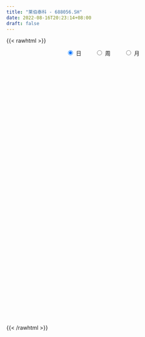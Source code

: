 ```yaml
---
title: "莱伯泰科 - 688056.SH"
date: 2022-08-16T20:23:14+08:00
draft: false
---
```

{{< rawhtml >}}
    <div style="text-align: center">
        <label style="padding: 1rem;"><input style="margin-right: .5rem" type="radio" name="period" value="D" checked onclick="period_change(this)">日</label>
        <label style="padding: 1rem;"><input style="margin-right: .5rem" type="radio" name="period" value="W" onclick="period_change(this)">周</label>
        <label style="padding: 1rem;"><input style="margin-right: .5rem" type="radio" name="period" value="M" onclick="period_change(this)">月</label>
    </div>
    <div id="chart" style="height: 700px;"></div> 
    <script type="text/javascript">
        const D_v = [114097.33,64585.1,42118.64,33064.38,22005.59,22915.47,16551.6,13913.84,15064.29,14596.24,14132.26,36748.71,18675.23,12845.5,12862.21,7875.08,9273.26,7428.0,6953.56,4811.94,3497.78,3782.64,5938.05,6099.78,5704.07,7238.41,3902.21,3700.01,4642.53,5968.87,5935.11,6212.69,7132.49,10544.25,8985.71,6727.83,8013.08,8749.03,6275.74,4914.59,5109.18,5978.02,13827.36,11046.6,8345.67,6781.61,7032.31,6757.14,10303.83,40671.45,43099.21,29578.69,22990.73,19502.72,12673.99,12770.53,7301.18,9219.55,6406.72,9526.54,8272.67,3472.58,5028.84,4472.18,6641.68,4308.4,6682.81,3277.83,2385.93,3301.5,3860.15,3654.0,2999.17,5403.26,10333.89,8285.3,5947.74,8492.15,3327.93,4113.87,3769.04,3871.33,3425.73,3680.06,7405.14,3043.16,3505.45,2667.88,2777.45,4719.6,4229.58,4392.3,2608.57,1662.85,2845.43,2407.54,4200.4,3976.42,1707.81,2008.76,3189.95,3545.74,3737.7,1938.76,4582.9,7525.4,3883.14,2446.02,3208.11,3833.39,5222.1,6982.7,4204.75,3182.6,4020.59,2926.32,4797.79,18858.73,9449.64,17664.52,20690.07,27368.62,19069.55,11269.43,11602.03,6004.7,7008.9,5650.49,5103.0,4405.59,6218.74,9103.09,4882.5,6164.56,5139.16,1889.04,4662.73,5567.49,2602.85,6482.3,7099.16,2046.53,2377.17,1642.06,1213.99,3076.02,3307.16,2126.47,2872.83,2637.03,2717.43,3727.03,1669.94,803.43,1617.81,2139.2,4401.01,8001.33,9109.92,8296.12,12221.48,10117.85,4194.72,9236.07,13307.68,6941.36,13062.15,12849.31,12773.83,9238.21,11196.81,8562.11,16357.48,10496.32,6613.02,20658.81,8952.81,11235.03,15177.99,19223.56,17588.35,11454.34,9453.64,15262.96,10950.88,9184.22,8197.35,6771.41,8107.8,6630.02,15497.1,13668.53,9953.69,11294.29,16922.43,9753.56,8725.9,8181.57,13530.35,8097.69,11785.82,8870.97,9446.58,12159.3,9299.34,8383.95,6528.63,9859.3,6521.4,9886.6,7629.69,5632.82,5810.5,5404.89,9186.23,7733.37,5670.5,8008.43,11146.18,5901.87,5027.68,7377.88,5908.65,4864.78,5648.32,10425.06,7222.44,8497.51,4704.67,7740.86,12034.14,11219.96,9031.93,5818.69,7582.9,8818.9,9492.56,12542.01,10331.66,17716.79,9267.29,9238.13,8743.36,5915.05,4095.36,3701.37,8038.83,9309.2,4571.97,4058.12,3316.21,4350.07,5812.06,4949.23,2827.19,3403.34,6945.45,6147.2,2607.61,2681.84,2999.66,2277.56,1673.35,967.41,1692.56,5167.61,4763.24,2044.66,1556.7,2172.48,1933.5,4714.37,3907.01,2819.05,4161.43,2671.3,4852.16,1886.75,2084.16,3006.62,7297.47,5479.83,2793.92,4014.45,3097.48,4742.2,6867.6,13485.18,8747.42,13604.15,10177.25,10483.21,11416.26,11761.27,5616.41,6613.82,10646.67,6505.2,9720.87,5963.12,5592.9,4895.68,11268.29,8411.47,12772.95,7284.69,8548.13,9044.08,7616.45,5721.01,10616.28,8504.47,5066.62,7576.8,6368.24,8528.46,3863.32,4247.25,4070.36,6295.56,10284.12,6255.02,5951.07,9342.49,5727.93,2744.17,2465.98,3195.18,3465.22,4434.76,8668.62,6473.37,3358.56,2982.95,3311.4,4302.42,6045.73,3254.0,2873.75,2728.24,3152.52,2191.64,3893.51,4941.42,4740.79,2788.63,2036.63,2919.86,4538.72,3362.42,1548.11,3462.31,5650.92,2417.07,2055.14,2680.54,3549.81,1407.87,3529.89,2650.44,1800.94,2657.67,2282.01,3182.88,3211.98,3068.04,4203.61,5370.62,4437.15,2755.9,6429.17,9563.97,7379.0,8073.47,4226.08,3024.21,3664.32,3111.9,2458.01,3578.68,3569.06,2732.73,2063.07,6516.44,3783.11,2437.41,2623.83,2363.36,1739.13,1978.18,4144.39,2275.83,1649.69,1756.6,2366.82,3452.32,3850.39,3868.44,3653.24,2992.44,5313.19,3595.49,2272.11,1273.65,3461.53,2600.33,2568.39,2209.49,3362.52,4006.87,2174.14,2124.99,5065.05,3132.49,3966.55,2229.69,2388.85,1603.29,3374.27,5469.15,19708.87,23062.63,16882.38,8953.91,8584.18,5220.96,5220.16,5139.73,6835.96,5645.44,4711.58,3287.31,6577.43,4372.26,3980.88,6126.4,9213.46,6568.15,4607.59,8989.5,5305.6,3581.39,2834.66,4417.72,2233.29,2493.0,2315.12,3525.17,2820.61,2578.68,5439.59,3215.24,2223.89,4485.23,2494.98,4967.54,2925.6,2577.5,2989.94,10060.34,8644.13,4826.08,5397.28,6278.53,5807.61,4880.12,9644.08,8896.3,8023.51,12054.12,31945.8,15624.29,13605.4,4863.83]
const D_histogram = [0.0,-0.1850712251,-0.4358128262,-0.7046432792,-0.9129533688,-1.1469108992,-1.329734782,-1.2681451328,-1.1251758722,-0.9003917374,-0.6563951878,-0.3076285217,-0.1118013946,-0.0020610954,0.001386683,0.0592820312,0.0473020668,0.0309745837,-0.0274976517,-0.041610794,-0.0424020816,0.0450667144,0.1787000096,0.2853543223,0.3746009457,0.3886922692,0.3757511136,0.3386685648,0.35080618,0.3419422538,0.3368310437,0.2927288905,0.3100720052,0.3796281911,0.4186867683,0.4126538891,0.2915804443,0.1985342434,0.2155484879,0.2248584507,0.2474842765,0.2543698952,0.3378793403,0.3978969466,0.3466016012,0.274661537,0.2599355178,0.2442354253,0.2537182308,0.5121206357,0.7790871748,0.8595142707,0.7032514878,0.4856350316,0.305596429,0.1284961768,0.0439152544,-0.0102513964,-0.0514265736,-0.1281319824,-0.2278994021,-0.2789363442,-0.3305803123,-0.3383007262,-0.4385684957,-0.4642283921,-0.5689958186,-0.5927511065,-0.5765349736,-0.5801121066,-0.5428932553,-0.4680544489,-0.3878088058,-0.3815254668,-0.3317153471,-0.3764557749,-0.4025886013,-0.5181556524,-0.5472456982,-0.5040451611,-0.3828267482,-0.2507371805,-0.1686026106,-0.1599908144,-0.2428590028,-0.2722301391,-0.3163261631,-0.279188704,-0.2792381739,-0.1456033805,0.0236671407,0.1240212767,0.21520351,0.2723921977,0.3340117525,0.3318756992,0.2699891303,0.288152727,0.2783000961,0.2552368619,0.2602586456,0.3260613301,0.3689699399,0.3587007979,0.3633230697,0.3679123009,0.3229002767,0.2943715143,0.3216710982,0.3320207875,0.3891595716,0.4947169299,0.4752659048,0.4003728335,0.3205466683,0.2532079205,0.2438740114,0.3627273083,0.3991535475,0.4729942645,0.6527669487,0.9690724017,0.9073548657,0.791109299,0.6283847129,0.4780875923,0.3704487034,0.2273369016,0.1781035807,0.1184106474,0.0148160238,0.0333294241,0.0730862865,0.0281809447,-0.0643083612,-0.1305732288,-0.1657808071,-0.2616235769,-0.3081641711,-0.4961595889,-0.5901607554,-0.6011064082,-0.5784722941,-0.57167334,-0.5266279394,-0.5015293046,-0.5025072508,-0.4701314869,-0.4666155313,-0.3596937607,-0.2099751989,-0.1027054898,-0.0829524356,-0.0601872968,-0.0002143806,0.0780217291,0.1410895787,0.2975980629,0.4725199517,0.5753460294,0.8343277906,0.8770403886,0.8858989696,0.9004111094,1.0828561002,1.064964779,1.1472080443,1.1416979379,1.3149977625,1.4676749942,1.4773768085,1.3821013958,1.5043085943,1.5219748103,1.4461092475,2.0742837064,2.2247572188,2.7801688319,2.6853772353,2.1014892213,1.3938551566,0.820629216,0.3279179228,-0.1524264877,-0.5337595233,-0.9256394594,-1.345511463,-1.8114581128,-2.111164983,-2.2861530784,-2.1496915047,-1.8362276875,-1.6984854046,-1.4330006921,-1.7069210612,-1.8182187703,-1.6797630945,-1.6275126304,-1.0858734056,-0.6999263052,-0.705893031,-0.7194567355,-0.6792717159,-0.4189706496,-0.382478224,-0.5658016929,-0.5613807277,-0.7911491233,-0.8730571247,-1.0972362382,-1.3720847533,-1.5392648578,-1.4990530075,-1.4022098911,-1.196447307,-1.0491764348,-0.9049671565,-0.7260542533,-0.7405212834,-0.6663415183,-0.5970436323,-0.2790832379,-0.1269845326,0.0896081895,0.2623139914,0.0628181969,-0.0475832478,-0.0528501905,-0.1060579243,-0.0803457305,0.0045161963,0.2623919945,0.2552997683,0.335914926,0.5316057921,0.6494694766,0.9470190662,1.3975098849,1.8825990837,1.4853518811,1.1434638201,0.7131056179,0.5290285421,0.2499362046,0.0740461249,-0.1295771819,0.1307226469,0.0966891279,0.1005460045,0.0071051141,0.0183825128,-0.0750927565,-0.1710796152,-0.4291449004,-0.6319780965,-0.8079031076,-1.1148049182,-1.2720202862,-1.2566276873,-1.2745802991,-1.0817578513,-1.0152716246,-0.7840819732,-0.6182594745,-0.5351529301,-0.5312787162,-0.4822460274,-0.3725567579,-0.2852714467,-0.2376519572,-0.1785582735,-0.0154080496,0.1367985878,0.2961914644,0.3604367357,0.3742576892,0.3172437093,0.2334137093,0.2125814773,0.3186345925,0.5323928114,0.7399745555,0.8577263616,0.946146542,0.9666328014,1.1333534882,1.3778554587,1.6704678617,1.9306923804,1.9802672707,1.9545164914,2.0507558939,1.9756973769,2.0198952033,1.9257888685,1.794679713,1.7548413387,1.4588682773,1.4306364655,1.263390497,1.0187299958,0.7571110102,0.3290112097,0.0537434551,-0.5568719291,-0.8912926066,-1.0847297795,-1.1918666711,-0.9500381095,-0.6206118709,-0.0976969267,0.1287394927,0.4328776296,0.3877962053,0.0774468545,-0.245228631,-0.4522184692,-0.7133016687,-1.062538621,-1.3186639916,-1.3991649007,-1.4917286867,-1.3283302971,-1.2512686239,-1.3992639236,-1.4948546918,-1.5089760842,-1.5827263168,-1.4936479439,-1.4263069799,-1.0882431045,-0.9505631046,-0.7259124898,-0.5213282738,-0.3867209659,-0.3595846479,-0.5018821142,-0.5273466846,-0.5204418458,-0.5964470515,-0.6016504233,-0.643795488,-0.5369396034,-0.5720905217,-0.5801447086,-0.4367299676,-0.3886949506,-0.3912252544,-0.4346354238,-0.3076727013,-0.1545445649,0.0494282124,0.016640817,-0.0071473265,-0.0202025495,0.1177895799,0.1444800872,0.2573100639,0.3601934982,0.3683035727,0.3833936831,0.2984474258,0.2528523146,0.1309891702,-0.0249294636,-0.1014274742,-0.2081441671,-0.0935218505,-0.0769840098,-0.1972817638,-0.237045406,-0.2409378461,-0.2822204981,-0.0358919518,0.053680845,0.1595233026,0.1873264598,0.1847533054,0.1564728999,0.066618665,0.1635387336,0.2431601882,0.3059347541,0.2980024386,0.2742069857,0.1434502237,0.0025956732,0.0095705635,-0.0526440546,-0.0718809737,-0.0827915171,-0.0398593542,0.0238116435,0.0773058549,0.1061247639,0.0092350282,-0.2679638776,-0.5358214343,-0.5662193529,-0.4908468509,-0.3609463833,-0.1403144601,0.0168118918,0.1182009215,0.3092585272,0.4768751643,0.5567463331,0.5544664205,0.5391185287,0.4385744859,0.4280247381,0.4179377837,0.401335343,0.4291061491,0.3201585693,0.2211211425,0.1342592866,0.0790597565,0.0393990732,0.1097463203,0.5558985768,0.9161909521,1.2387069561,1.2925390235,1.2066588194,0.9953944813,0.8164561795,0.6544495809,0.4411333995,0.3264497048,0.2948092216,0.2102680093,0.2356446987,0.1589316203,0.0174226059,0.0047760468,0.1201369409,0.1262525064,0.1290190671,-0.0507183637,-0.1374732724,-0.2434121588,-0.3067654893,-0.3681247002,-0.3750388525,-0.4397844454,-0.4310820908,-0.4760113865,-0.5932354254,-0.602770954,-0.4593345659,-0.3605076941,-0.2754930782,-0.1614829376,-0.0591582237,0.0261458576,0.0222218735,0.0084752382,0.0141621489,0.1433801457,0.2714486374,0.2989287806,0.3212288261,0.1692641269,0.1051925767,0.1395348592,0.3189583876,0.435593638,0.4993856273,0.5970499854,0.9672877251,0.9047389674,0.8567716242,0.7712803295]
const D_fast = [0.0,-0.2313390313,-0.591033839,-1.0360251118,-1.4725735436,-1.9932587989,-2.5085163772,-2.7639630112,-2.9022877186,-2.9026015182,-2.8227037655,-2.5508442298,-2.3829674513,-2.273742426,-2.2699479768,-2.1972321209,-2.1973865685,-2.2059704057,-2.2713170541,-2.2958328948,-2.3072247029,-2.2084892282,-2.0301809307,-1.8521880374,-1.6692911775,-1.5580267867,-1.4770301639,-1.4294455715,-1.3296064114,-1.2529847741,-1.1738882233,-1.1448081538,-1.0499470379,-0.8854838041,-0.7417535349,-0.6446229418,-0.6928012755,-0.7362139156,-0.6653125491,-0.5997879736,-0.5152910786,-0.4448129862,-0.276833706,-0.117341863,-0.0819868081,-0.0852614881,-0.0350036278,0.010355136,0.0832674992,0.469700063,0.9314383958,1.2267440594,1.2462941484,1.1500864501,1.0464469548,0.9014707468,0.827868638,0.7711391381,0.7171073175,0.6083689131,0.4516266428,0.3308556147,0.1965665685,0.1042709731,-0.1056389204,-0.2473559148,-0.4943722959,-0.6663153605,-0.794232971,-0.9428381306,-1.0413425931,-1.0835173989,-1.1002239573,-1.1893219851,-1.2224407021,-1.3612950736,-1.4880750504,-1.7331810145,-1.8990824848,-1.9818932381,-1.9563815122,-1.8869762396,-1.8469923224,-1.8783782298,-2.0219611689,-2.11938984,-2.2425674047,-2.2752271217,-2.3450861351,-2.2478521867,-2.0726648803,-1.9413054251,-1.7963223144,-1.6710355773,-1.5259130844,-1.4450802129,-1.4394694992,-1.3492677207,-1.2895453276,-1.2487993463,-1.1787129013,-1.0313948842,-0.8962437895,-0.8168377319,-0.7213846927,-0.6248173863,-0.5891043413,-0.5440402252,-0.4363228667,-0.3429679805,-0.1885393036,0.0406972873,0.1400627384,0.1652628754,0.1655733773,0.1615366096,0.2131712034,0.4227063273,0.5589209534,0.7510102365,1.0939746579,1.6525482113,1.8176693918,1.8992011498,1.893572742,1.8627975194,1.8477708063,1.7614932299,1.7567858042,1.7266955327,1.6268049151,1.6536506715,1.7116791054,1.6738189998,1.5652526036,1.4663444288,1.3896916488,1.2284429847,1.1048613477,0.7928260328,0.5512846774,0.3900624225,0.2680784631,0.1319590822,0.0453474979,-0.0549361935,-0.1815409523,-0.2666980602,-0.3798359873,-0.3628376569,-0.2656128948,-0.1840195582,-0.1850046128,-0.1772862983,-0.1173669772,-0.0196254353,0.078714809,0.3096228089,0.6026746856,0.8493372707,1.3169009796,1.5788736748,1.8092069981,2.0488219152,2.5019809311,2.7503308046,3.119376081,3.3992904591,3.9013397244,4.4209357046,4.799981721,5.0502316572,5.5485160043,5.9466759229,6.232337672,7.3790830575,8.0857458746,9.3361996956,9.9127524079,9.8542366992,9.4950664237,9.1269977871,8.7162659745,8.1978149421,7.6830420257,7.0597522248,6.3035023554,5.3846911774,4.5571930615,3.8106666965,3.409705394,3.2641122893,2.9772332211,2.8844677605,2.1838171261,1.6179647244,1.3364796266,0.9818519331,1.2520228065,1.4629883305,1.2805483471,1.0871204586,0.9574875493,1.1130459532,1.0539188228,0.7291449307,0.593220714,0.1656650375,-0.134507245,-0.6329954181,-1.2508651215,-1.8028614405,-2.1374128421,-2.3911221984,-2.4844714411,-2.5994946775,-2.6815271883,-2.6841278485,-2.8837251994,-2.9761308139,-3.056093836,-2.8079042511,-2.6875516789,-2.4485569095,-2.2102726097,-2.394063855,-2.5163611116,-2.5348406019,-2.6145628168,-2.6089370557,-2.5229460798,-2.1994722829,-2.1427395671,-1.9781456778,-1.6495533637,-1.36932231,-0.8350179539,-0.035149664,0.9205893057,0.8946800734,0.8386579674,0.5865761697,0.5347562294,0.318147943,0.1607693946,-0.0752482078,0.2177322828,0.2078710457,0.2368644236,0.1451998116,0.1610728386,0.0488243801,-0.0899323823,-0.4552838927,-0.8161116129,-1.1940124009,-1.7796154411,-2.2548358806,-2.5536002036,-2.8901978902,-2.9678149051,-3.1551465846,-3.1199774265,-3.1087197964,-3.1594014845,-3.2883469497,-3.3598757678,-3.3433256877,-3.3273582382,-3.3391517381,-3.3246976227,-3.1653994112,-2.9789931269,-2.7455523842,-2.5911979289,-2.4838125531,-2.4615156057,-2.4869921784,-2.4546790411,-2.2689672777,-1.922110856,-1.529535473,-1.1973520765,-0.8723952606,-0.6102508008,-0.1601917419,0.4287740932,1.1390034616,1.8819010755,2.4265427835,2.889421127,3.4983495029,3.9172153302,4.4663869574,4.8537278397,5.1712886125,5.5701605729,5.6389045808,5.9683318853,6.1169335411,6.1269555388,6.0546143058,5.7087673077,5.4469354169,4.6971020504,4.1398582213,3.6752386034,3.2701350441,3.2744540783,3.4487273492,3.9472180618,4.2058393544,4.6181968987,4.6700645257,4.3790768885,3.9950942452,3.6750497897,3.2356411731,2.6207695655,2.034978197,1.6046860628,1.139190105,0.9705059204,0.7347504376,0.2369391569,-0.2323652841,-0.6237306977,-1.0931625094,-1.3774961225,-1.6667319035,-1.6007288042,-1.7006895805,-1.6575170881,-1.5832649406,-1.5453378741,-1.6080977181,-1.875865713,-2.0331669545,-2.1563725772,-2.3814895457,-2.5371055234,-2.74019946,-2.7675784763,-2.945752025,-3.0988423891,-3.06461014,-3.1137488606,-3.2140854781,-3.3661545034,-3.3161099562,-3.2016179611,-2.9852881306,-3.0139153217,-3.0394902969,-3.0575961572,-2.8901566329,-2.8273461038,-2.6501886111,-2.4572568022,-2.3570708345,-2.2461323033,-2.2564667042,-2.2388487368,-2.3279645886,-2.4901155883,-2.5919704675,-2.7507232022,-2.6594813482,-2.6621895099,-2.8318077048,-2.9308326985,-2.9949596002,-3.1067973767,-2.8694418184,-2.7664488103,-2.620725527,-2.5460907549,-2.5024755829,-2.4916377635,-2.5648373322,-2.4270325802,-2.2866210784,-2.147362824,-2.0807945298,-2.0360382363,-2.1309324425,-2.2711380747,-2.2617705435,-2.3371461753,-2.3743533378,-2.4059617604,-2.3729944361,-2.3033705275,-2.2305498524,-2.1751997524,-2.2697807311,-2.6139706063,-3.0157835216,-3.1877362783,-3.2350754891,-3.1954116174,-3.0098583091,-2.8485289843,-2.7175897243,-2.4492174867,-2.1623820585,-1.9433243064,-1.806987614,-1.6875558736,-1.678456295,-1.5819998582,-1.4876023666,-1.4038709716,-1.2688236282,-1.2977315658,-1.3414887069,-1.3947857411,-1.4302203321,-1.4600312472,-1.36224742,-0.7771205192,-0.1877804059,0.4444123371,0.8213791604,1.0371636611,1.0747479433,1.0999236865,1.1015294831,0.9984966516,0.965425383,1.0074872052,0.9755129953,1.0598008593,1.022820686,0.885667323,0.8742147757,1.019609905,1.0572885971,1.0923099246,0.8998929029,0.7787696761,0.61197775,0.4719330472,0.3185426612,0.2178687958,0.0431770916,-0.0558910766,-0.2198232189,-0.4853561142,-0.6455843813,-0.6169816346,-0.6082816863,-0.59214034,-0.5185009338,-0.4309657759,-0.3391252301,-0.3374937458,-0.3491215716,-0.3398941237,-0.1748310905,0.0210995605,0.1233118989,0.225919151,0.1162704835,0.0784970775,0.1477230748,0.4068862,0.63241986,0.8210582561,1.0679851106,1.6800447816,1.8436807656,2.0099063285,2.1172351161]
const D_slow = [0.0,-0.0462678063,-0.1552210128,-0.3313818326,-0.5596201748,-0.8463478996,-1.1787815951,-1.4958178783,-1.7771118464,-2.0022097807,-2.1663085777,-2.2432157081,-2.2711660568,-2.2716813306,-2.2713346598,-2.2565141521,-2.2446886354,-2.2369449894,-2.2438194024,-2.2542221008,-2.2648226212,-2.2535559426,-2.2088809402,-2.1375423597,-2.0438921232,-1.9467190559,-1.8527812775,-1.7681141363,-1.6804125913,-1.5949270279,-1.510719267,-1.4375370443,-1.360019043,-1.2651119952,-1.1604403032,-1.0572768309,-0.9843817198,-0.934748159,-0.880861037,-0.8246464243,-0.7627753552,-0.6991828814,-0.6147130463,-0.5152388097,-0.4285884093,-0.3599230251,-0.2949391456,-0.2338802893,-0.1704507316,-0.0424205727,0.152351221,0.3672297887,0.5430426606,0.6644514185,0.7408505258,0.77297457,0.7839533836,0.7813905345,0.7685338911,0.7365008955,0.679526045,0.6097919589,0.5271468808,0.4425716993,0.3329295753,0.2168724773,0.0746235227,-0.073564254,-0.2176979974,-0.362726024,-0.4984493378,-0.6154629501,-0.7124151515,-0.8077965182,-0.890725355,-0.9848392987,-1.085486449,-1.2150253621,-1.3518367867,-1.477848077,-1.573554764,-1.6362390591,-1.6783897118,-1.7183874154,-1.7791021661,-1.8471597009,-1.9262412416,-1.9960384177,-2.0658479611,-2.1022488062,-2.0963320211,-2.0653267019,-2.0115258244,-1.943427775,-1.8599248368,-1.776955912,-1.7094586295,-1.6374204477,-1.5678454237,-1.5040362082,-1.4389715468,-1.3574562143,-1.2652137293,-1.1755385298,-1.0847077624,-0.9927296872,-0.912004618,-0.8384117395,-0.7579939649,-0.674988768,-0.5776988751,-0.4540196427,-0.3352031664,-0.2351099581,-0.154973291,-0.0916713109,-0.030702808,0.0599790191,0.1597674059,0.278015972,0.4412077092,0.6834758096,0.9103145261,1.1080918508,1.265188029,1.3847099271,1.477322103,1.5341563284,1.5786822235,1.6082848854,1.6119888913,1.6203212473,1.638592819,1.6456380551,1.6295609648,1.5969176576,1.5554724559,1.4900665616,1.4130255188,1.2889856216,1.1414454328,0.9911688307,0.8465507572,0.7036324222,0.5719754373,0.4465931112,0.3209662985,0.2034334268,0.0867795439,-0.0031438962,-0.0556376959,-0.0813140684,-0.1020521773,-0.1170990015,-0.1171525966,-0.0976471644,-0.0623747697,0.012024746,0.130154734,0.2739912413,0.482573189,0.7018332861,0.9233080285,1.1484108059,1.4191248309,1.6853660256,1.9721680367,2.2575925212,2.5863419618,2.9532607104,3.3226049125,3.6681302614,4.04420741,4.4247011126,4.7862284245,5.3047993511,5.8609886558,6.5560308637,7.2273751726,7.7527474779,8.101211267,8.3063685711,8.3883480517,8.3502414298,8.216801549,7.9853916842,7.6490138184,7.1961492902,6.6683580445,6.0968197749,5.5593968987,5.1003399768,4.6757186257,4.3174684526,3.8907381873,3.4361834948,3.0162427211,2.6093645635,2.3378962121,2.1629146358,1.986441378,1.8065771942,1.6367592652,1.5320166028,1.4363970468,1.2949466236,1.1546014417,0.9568141608,0.7385498797,0.4642408201,0.1212196318,-0.2635965827,-0.6383598345,-0.9889123073,-1.2880241341,-1.5503182427,-1.7765600319,-1.9580735952,-2.143203916,-2.3097892956,-2.4590502037,-2.5288210132,-2.5605671463,-2.538165099,-2.4725866011,-2.4568820519,-2.4687778638,-2.4819904115,-2.5085048925,-2.5285913252,-2.5274622761,-2.4618642775,-2.3980393354,-2.3140606039,-2.1811591558,-2.0187917867,-1.7820370201,-1.4326595489,-0.962009778,-0.5906718077,-0.3048058527,-0.1265294482,0.0057276873,0.0682117385,0.0867232697,0.0543289742,0.0870096359,0.1111819179,0.136318419,0.1380946975,0.1426903257,0.1239171366,0.0811472328,-0.0261389923,-0.1841335164,-0.3861092933,-0.6648105228,-0.9828155944,-1.2969725162,-1.615617591,-1.8860570538,-2.13987496,-2.3358954533,-2.4904603219,-2.6242485544,-2.7570682335,-2.8776297404,-2.9707689298,-3.0420867915,-3.1014997808,-3.1461393492,-3.1499913616,-3.1157917147,-3.0417438486,-2.9516346646,-2.8580702423,-2.778759315,-2.7204058877,-2.6672605184,-2.5876018702,-2.4545036674,-2.2695100285,-2.0550784381,-1.8185418026,-1.5768836022,-1.2935452302,-0.9490813655,-0.5314644001,-0.048791305,0.4462755127,0.9349046356,1.447593609,1.9415179533,2.4464917541,2.9279389712,3.3766088995,3.8153192342,4.1800363035,4.5376954199,4.8535430441,5.108225543,5.2975032956,5.379756098,5.3931919618,5.2539739795,5.0311508279,4.759968383,4.4620017152,4.2244921878,4.0693392201,4.0449149884,4.0770998616,4.185319269,4.2822683204,4.301630034,4.2403228762,4.1272682589,3.9489428417,3.6833081865,3.3536421886,3.0038509634,2.6309187917,2.2988362175,1.9860190615,1.6362030806,1.2624894076,0.8852453866,0.4895638074,0.1161518214,-0.2404249236,-0.5124856997,-0.7501264759,-0.9316045983,-1.0619366668,-1.1586169082,-1.2485130702,-1.3739835988,-1.5058202699,-1.6359307314,-1.7850424942,-1.9354551001,-2.096403972,-2.2306388729,-2.3736615033,-2.5186976805,-2.6278801724,-2.72505391,-2.8228602236,-2.9315190796,-3.0084372549,-3.0470733962,-3.034716343,-3.0305561388,-3.0323429704,-3.0373936078,-3.0079462128,-2.971826191,-2.907498675,-2.8174503005,-2.7253744073,-2.6295259865,-2.55491413,-2.4917010514,-2.4589537588,-2.4651861247,-2.4905429933,-2.5425790351,-2.5659594977,-2.5852055001,-2.6345259411,-2.6937872926,-2.7540217541,-2.8245768786,-2.8335498666,-2.8201296553,-2.7802488297,-2.7334172147,-2.6872288883,-2.6481106634,-2.6314559971,-2.5905713137,-2.5297812667,-2.4532975782,-2.3787969685,-2.3102452221,-2.2743826661,-2.2737337478,-2.271341107,-2.2845021206,-2.3024723641,-2.3231702433,-2.3331350819,-2.327182171,-2.3078557073,-2.2813245163,-2.2790157593,-2.3460067287,-2.4799620873,-2.6215169255,-2.7442286382,-2.834465234,-2.8695438491,-2.8653408761,-2.8357906457,-2.7584760139,-2.6392572229,-2.5000706396,-2.3614540345,-2.2266744023,-2.1170307808,-2.0100245963,-1.9055401504,-1.8052063146,-1.6979297773,-1.617890135,-1.5626098494,-1.5290450277,-1.5092800886,-1.4994303203,-1.4719937402,-1.333019096,-1.103971358,-0.794294619,-0.4711598631,-0.1694951583,0.079353462,0.2834675069,0.4470799022,0.557363252,0.6389756782,0.7126779836,0.765244986,0.8241561606,0.8638890657,0.8682447172,0.8694387289,0.8994729641,0.9310360907,0.9632908575,0.9506112666,0.9162429485,0.8553899088,0.7786985364,0.6866673614,0.5929076483,0.4829615369,0.3751910142,0.2561881676,0.1078793113,-0.0428134273,-0.1576470687,-0.2477739922,-0.3166472618,-0.3570179962,-0.3718075521,-0.3652710877,-0.3597156194,-0.3575968098,-0.3540562726,-0.3182112362,-0.2503490768,-0.1756168817,-0.0953096751,-0.0529936434,-0.0266954992,0.0081882156,0.0879278125,0.196826222,0.3216726288,0.4709351251,0.7127570564,0.9389417983,1.1531347043,1.3459547867]
const D_data = [['2020-09-02', 63.1, 47.4, 47.39, 63.1],['2020-09-03', 44.0, 44.5, 43.4, 46.5],['2020-09-04', 44.18, 42.23, 42.22, 46.49],['2020-09-07', 42.2, 40.1, 39.9, 42.21],['2020-09-08', 40.01, 38.85, 38.81, 40.48],['2020-09-09', 38.85, 36.4, 36.4, 38.85],['2020-09-10', 36.89, 34.77, 34.7, 37.02],['2020-09-11', 34.69, 36.27, 34.61, 36.79],['2020-09-14', 37.65, 36.65, 36.56, 38.29],['2020-09-15', 36.27, 37.59, 36.21, 38.1],['2020-09-16', 37.18, 38.18, 37.18, 38.38],['2020-09-17', 38.07, 40.4, 37.8, 42.0],['2020-09-18', 39.91, 39.47, 39.09, 40.3],['2020-09-21', 39.5, 38.85, 38.45, 39.8],['2020-09-22', 38.8, 37.5, 37.42, 38.8],['2020-09-23', 37.78, 38.05, 37.71, 38.46],['2020-09-24', 37.82, 37.02, 36.61, 38.0],['2020-09-25', 37.44, 36.6, 36.19, 37.75],['2020-09-28', 36.67, 35.55, 35.36, 37.0],['2020-09-29', 35.65, 35.56, 35.56, 36.19],['2020-09-30', 35.51, 35.33, 35.3, 35.89],['2020-10-09', 35.89, 36.35, 35.69, 36.47],['2020-10-12', 36.5, 37.3, 36.43, 37.43],['2020-10-13', 37.35, 37.49, 36.95, 37.54],['2020-10-14', 37.49, 37.77, 37.17, 37.86],['2020-10-15', 37.8, 37.13, 37.06, 37.93],['2020-10-16', 36.99, 36.83, 36.63, 37.25],['2020-10-19', 36.9, 36.42, 36.41, 37.2],['2020-10-20', 36.62, 37.0, 36.3, 37.0],['2020-10-21', 37.16, 36.79, 36.5, 37.65],['2020-10-22', 36.72, 36.85, 36.28, 37.14],['2020-10-23', 36.8, 36.27, 36.27, 37.07],['2020-10-26', 36.27, 37.01, 36.16, 37.54],['2020-10-27', 36.91, 37.99, 36.52, 38.09],['2020-10-28', 37.99, 38.05, 37.23, 38.19],['2020-10-29', 37.8, 37.75, 37.4, 37.97],['2020-10-30', 37.76, 36.1, 36.02, 37.95],['2020-11-02', 36.06, 35.93, 35.41, 36.49],['2020-11-03', 35.93, 37.14, 35.61, 37.29],['2020-11-04', 37.39, 37.17, 36.71, 37.45],['2020-11-05', 37.7, 37.5, 37.06, 37.7],['2020-11-06', 37.38, 37.48, 36.91, 37.6],['2020-11-09', 37.7, 38.83, 37.7, 38.86],['2020-11-10', 38.88, 39.14, 38.45, 39.42],['2020-11-11', 38.88, 38.0, 37.9, 39.5],['2020-11-12', 38.03, 37.6, 37.4, 38.21],['2020-11-13', 37.33, 38.25, 37.13, 38.46],['2020-11-16', 38.14, 38.32, 38.14, 38.75],['2020-11-17', 38.42, 38.79, 38.22, 39.39],['2020-11-18', 38.66, 42.93, 38.55, 43.1],['2020-11-19', 43.01, 44.99, 42.11, 45.39],['2020-11-20', 44.9, 44.29, 42.22, 45.16],['2020-11-23', 43.8, 41.81, 41.23, 44.0],['2020-11-24', 41.81, 40.59, 40.5, 42.34],['2020-11-25', 40.8, 40.4, 39.96, 41.58],['2020-11-26', 40.86, 39.75, 39.5, 40.9],['2020-11-27', 40.09, 40.38, 39.39, 40.47],['2020-11-30', 40.4, 40.51, 39.77, 41.13],['2020-12-01', 40.51, 40.5, 40.09, 40.9],['2020-12-02', 40.68, 39.77, 39.63, 41.0],['2020-12-03', 39.75, 38.96, 38.88, 39.77],['2020-12-04', 39.08, 39.05, 38.75, 39.4],['2020-12-07', 39.0, 38.6, 38.48, 39.18],['2020-12-08', 38.63, 38.79, 38.31, 39.25],['2020-12-09', 38.87, 37.08, 36.93, 38.87],['2020-12-10', 37.13, 37.35, 36.39, 37.99],['2020-12-11', 37.12, 35.61, 35.53, 37.21],['2020-12-14', 35.65, 35.81, 35.18, 36.38],['2020-12-15', 35.81, 35.8, 35.5, 36.19],['2020-12-16', 36.04, 35.08, 35.01, 36.04],['2020-12-17', 35.08, 35.17, 34.14, 35.41],['2020-12-18', 35.17, 35.46, 34.5, 35.53],['2020-12-21', 35.16, 35.51, 35.16, 35.88],['2020-12-22', 35.31, 34.4, 34.01, 35.48],['2020-12-23', 35.73, 34.69, 34.6, 36.73],['2020-12-24', 34.18, 33.1, 33.04, 34.43],['2020-12-25', 33.15, 32.68, 32.49, 33.49],['2020-12-28', 32.78, 30.64, 30.25, 32.78],['2020-12-29', 30.62, 30.72, 30.43, 31.14],['2020-12-30', 30.81, 31.04, 30.33, 31.18],['2020-12-31', 31.13, 31.89, 30.81, 32.02],['2021-01-04', 32.07, 32.23, 31.68, 32.42],['2021-01-05', 32.24, 31.78, 31.77, 32.26],['2021-01-06', 31.99, 30.73, 30.6, 32.23],['2021-01-07', 30.6, 28.97, 28.5, 30.62],['2021-01-08', 28.97, 28.87, 28.48, 29.46],['2021-01-11', 28.82, 27.98, 27.9, 28.85],['2021-01-12', 28.4, 28.46, 27.58, 28.94],['2021-01-13', 28.23, 27.58, 27.45, 28.35],['2021-01-14', 27.5, 29.15, 27.28, 29.37],['2021-01-15', 29.09, 30.07, 28.81, 30.19],['2021-01-18', 30.35, 29.7, 29.45, 30.55],['2021-01-19', 29.4, 29.95, 29.35, 30.25],['2021-01-20', 30.1, 29.84, 29.58, 30.2],['2021-01-21', 29.99, 30.19, 29.63, 30.37],['2021-01-22', 30.0, 29.56, 29.3, 30.28],['2021-01-25', 29.5, 28.63, 28.36, 29.7],['2021-01-26', 28.45, 29.5, 28.42, 30.43],['2021-01-27', 29.5, 29.17, 28.88, 29.51],['2021-01-28', 28.86, 28.91, 28.63, 29.52],['2021-01-29', 29.12, 29.21, 28.82, 29.77],['2021-02-01', 29.0, 30.2, 28.89, 30.51],['2021-02-02', 30.2, 30.3, 29.71, 30.63],['2021-02-03', 30.08, 29.84, 29.69, 30.35],['2021-02-04', 29.76, 30.14, 28.8, 30.41],['2021-02-05', 30.3, 30.31, 29.86, 31.88],['2021-02-08', 30.8, 29.72, 29.58, 30.8],['2021-02-09', 29.71, 29.85, 29.63, 30.3],['2021-02-10', 29.86, 30.68, 29.86, 31.18],['2021-02-18', 31.1, 30.73, 30.48, 31.45],['2021-02-19', 30.74, 31.7, 30.73, 32.28],['2021-02-22', 32.3, 33.03, 31.85, 33.58],['2021-02-23', 32.8, 32.03, 31.83, 32.82],['2021-02-24', 32.3, 31.39, 31.33, 32.67],['2021-02-25', 31.7, 31.17, 31.15, 32.5],['2021-02-26', 31.17, 31.14, 30.75, 31.78],['2021-03-01', 31.15, 31.85, 31.14, 32.38],['2021-03-02', 31.28, 34.0, 31.0, 34.6],['2021-03-03', 34.0, 33.71, 32.8, 34.16],['2021-03-04', 33.7, 34.86, 33.7, 36.64],['2021-03-05', 34.59, 37.38, 34.57, 38.68],['2021-03-08', 38.0, 41.17, 38.0, 42.2],['2021-03-09', 40.98, 37.99, 37.66, 40.98],['2021-03-10', 38.63, 37.65, 37.57, 39.85],['2021-03-11', 37.65, 37.05, 36.06, 37.98],['2021-03-12', 37.04, 36.99, 35.9, 37.6],['2021-03-15', 36.86, 37.37, 35.82, 37.59],['2021-03-16', 37.3, 36.7, 36.3, 37.5],['2021-03-17', 36.85, 37.74, 36.41, 37.8],['2021-03-18', 37.8, 37.66, 37.28, 38.25],['2021-03-19', 37.42, 36.95, 36.3, 38.18],['2021-03-22', 36.48, 38.5, 36.48, 39.28],['2021-03-23', 38.42, 39.2, 38.26, 39.97],['2021-03-24', 38.8, 38.4, 38.0, 39.64],['2021-03-25', 38.39, 37.65, 36.8, 38.63],['2021-03-26', 37.25, 37.7, 36.88, 38.4],['2021-03-29', 37.7, 37.92, 36.43, 38.57],['2021-03-30', 37.6, 36.85, 36.2, 38.26],['2021-03-31', 36.54, 37.06, 36.37, 37.45],['2021-04-01', 37.57, 34.52, 34.3, 37.57],['2021-04-02', 34.99, 34.67, 34.45, 36.37],['2021-04-06', 34.88, 35.1, 34.69, 35.38],['2021-04-07', 35.45, 35.21, 34.5, 35.58],['2021-04-08', 35.02, 34.74, 34.65, 35.1],['2021-04-09', 34.89, 35.01, 34.69, 35.35],['2021-04-12', 35.02, 34.61, 33.86, 35.02],['2021-04-13', 34.17, 34.0, 33.33, 34.53],['2021-04-14', 33.88, 34.15, 33.36, 34.26],['2021-04-15', 34.12, 33.53, 33.17, 34.12],['2021-04-16', 33.63, 34.8, 33.61, 34.91],['2021-04-19', 34.5, 35.8, 34.45, 36.0],['2021-04-20', 35.92, 35.83, 35.77, 36.8],['2021-04-21', 35.43, 34.99, 34.92, 35.6],['2021-04-22', 35.47, 35.07, 34.79, 35.48],['2021-04-23', 34.72, 35.72, 34.59, 35.95],['2021-04-26', 35.67, 36.34, 35.38, 36.75],['2021-04-27', 36.3, 36.61, 35.6, 37.35],['2021-04-28', 38.45, 38.55, 37.41, 38.88],['2021-04-29', 38.69, 40.0, 38.5, 40.78],['2021-04-30', 39.99, 40.3, 39.06, 41.85],['2021-05-06', 40.72, 43.86, 39.58, 44.15],['2021-05-07', 43.8, 42.74, 41.16, 43.8],['2021-05-10', 42.2, 43.28, 41.3, 43.48],['2021-05-11', 42.69, 44.28, 42.38, 45.0],['2021-05-12', 44.28, 47.9, 43.7, 48.33],['2021-05-13', 47.5, 46.92, 46.07, 48.41],['2021-05-14', 46.88, 49.5, 45.85, 49.8],['2021-05-17', 48.52, 49.83, 48.52, 51.6],['2021-05-18', 49.93, 53.86, 49.01, 54.53],['2021-05-19', 53.99, 56.0, 52.53, 56.99],['2021-05-20', 55.96, 56.28, 54.0, 57.9],['2021-05-21', 55.0, 56.38, 54.89, 57.67],['2021-05-24', 57.0, 60.89, 53.68, 62.7],['2021-05-25', 60.01, 61.78, 60.0, 63.48],['2021-05-26', 62.3, 62.3, 60.12, 63.01],['2021-05-27', 62.4, 74.76, 62.14, 74.76],['2021-05-28', 72.9, 73.41, 72.8, 76.5],['2021-05-31', 73.23, 83.3, 72.56, 84.76],['2021-06-01', 82.0, 79.58, 77.77, 88.0],['2021-06-02', 79.0, 74.6, 74.2, 80.49],['2021-06-03', 74.25, 72.08, 71.34, 78.7],['2021-06-04', 72.1, 72.35, 69.01, 73.94],['2021-06-07', 72.16, 72.12, 70.53, 74.09],['2021-06-08', 72.21, 70.9, 70.16, 76.65],['2021-06-09', 69.5, 70.71, 67.54, 71.32],['2021-06-10', 70.01, 69.05, 68.04, 70.87],['2021-06-11', 68.18, 66.7, 66.0, 70.0],['2021-06-15', 66.65, 63.51, 63.0, 67.74],['2021-06-16', 62.53, 62.93, 62.01, 65.46],['2021-06-17', 63.88, 62.35, 60.51, 63.88],['2021-06-18', 62.54, 65.2, 62.53, 69.49],['2021-06-21', 65.18, 67.8, 63.1, 71.76],['2021-06-22', 68.0, 66.1, 65.68, 69.5],['2021-06-23', 67.1, 68.18, 66.66, 70.8],['2021-06-24', 66.77, 60.72, 60.24, 68.17],['2021-06-25', 59.24, 60.82, 59.24, 62.97],['2021-06-28', 61.0, 63.08, 60.53, 63.66],['2021-06-29', 62.21, 61.59, 61.0, 63.07],['2021-06-30', 61.0, 68.6, 61.0, 71.75],['2021-07-01', 70.86, 68.77, 66.05, 70.99],['2021-07-02', 68.01, 64.62, 64.04, 68.19],['2021-07-05', 64.62, 64.17, 63.3, 66.59],['2021-07-06', 64.17, 64.6, 62.6, 68.79],['2021-07-07', 64.34, 67.96, 63.0, 70.5],['2021-07-08', 69.0, 65.85, 65.5, 71.25],['2021-07-09', 66.39, 62.51, 62.22, 66.87],['2021-07-12', 62.55, 64.1, 61.43, 65.57],['2021-07-13', 63.67, 60.16, 58.69, 64.71],['2021-07-14', 60.38, 60.62, 58.96, 62.77],['2021-07-15', 60.38, 57.3, 55.88, 60.6],['2021-07-16', 56.99, 54.36, 54.28, 57.9],['2021-07-19', 52.55, 53.33, 52.55, 54.51],['2021-07-20', 53.48, 54.3, 51.86, 54.37],['2021-07-21', 54.99, 54.1, 54.0, 56.4],['2021-07-22', 54.8, 55.08, 52.83, 56.18],['2021-07-23', 54.48, 54.2, 51.52, 54.69],['2021-07-26', 53.44, 53.93, 51.66, 54.9],['2021-07-27', 53.6, 54.32, 53.37, 56.8],['2021-07-28', 52.43, 51.46, 46.2, 53.67],['2021-07-29', 52.8, 51.85, 51.37, 53.88],['2021-07-30', 52.18, 51.33, 50.43, 53.61],['2021-08-02', 52.36, 54.79, 50.0, 54.99],['2021-08-03', 55.14, 53.46, 52.78, 56.6],['2021-08-04', 53.46, 54.89, 52.45, 55.34],['2021-08-05', 54.14, 55.18, 53.66, 56.39],['2021-08-06', 55.11, 50.22, 48.8, 55.2],['2021-08-09', 49.56, 50.15, 49.22, 51.02],['2021-08-10', 50.2, 50.76, 49.0, 52.22],['2021-08-11', 49.99, 49.58, 49.06, 50.84],['2021-08-12', 48.9, 50.06, 48.01, 50.85],['2021-08-13', 50.6, 50.71, 49.99, 53.55],['2021-08-16', 50.0, 53.56, 48.96, 57.99],['2021-08-17', 54.99, 50.78, 50.68, 54.99],['2021-08-18', 50.22, 51.98, 50.04, 53.01],['2021-08-19', 51.48, 54.2, 51.44, 55.21],['2021-08-20', 54.49, 54.25, 51.6, 54.93],['2021-08-23', 54.9, 58.0, 54.25, 58.77],['2021-08-24', 58.12, 62.66, 58.12, 63.43],['2021-08-25', 62.0, 66.78, 60.26, 66.95],['2021-08-26', 63.78, 57.2, 57.11, 64.79],['2021-08-27', 57.29, 56.88, 54.96, 58.18],['2021-08-30', 56.1, 54.39, 53.78, 56.94],['2021-08-31', 54.0, 56.3, 53.0, 56.68],['2021-09-01', 57.37, 54.17, 53.25, 57.6],['2021-09-02', 52.5, 54.37, 50.28, 55.5],['2021-09-03', 53.88, 52.98, 52.26, 54.95],['2021-09-06', 52.1, 58.96, 52.0, 59.93],['2021-09-07', 59.0, 55.99, 55.55, 59.85],['2021-09-08', 56.28, 56.48, 54.38, 56.55],['2021-09-09', 56.08, 55.08, 54.0, 56.18],['2021-09-10', 55.21, 56.2, 54.45, 56.3],['2021-09-13', 55.9, 54.66, 54.0, 58.66],['2021-09-14', 54.82, 54.03, 51.87, 55.2],['2021-09-15', 54.03, 50.8, 50.3, 54.03],['2021-09-16', 50.98, 49.8, 49.31, 51.82],['2021-09-17', 49.95, 48.49, 47.36, 50.15],['2021-09-22', 48.5, 44.69, 44.0, 48.5],['2021-09-23', 45.16, 44.23, 43.42, 47.34],['2021-09-24', 44.36, 44.83, 43.38, 44.99],['2021-09-27', 44.75, 43.18, 42.8, 45.57],['2021-09-28', 43.55, 45.1, 43.32, 45.58],['2021-09-29', 46.0, 43.09, 42.69, 46.0],['2021-09-30', 42.16, 44.92, 42.16, 45.06],['2021-10-08', 44.92, 44.27, 44.07, 45.18],['2021-10-11', 44.56, 43.08, 42.99, 44.56],['2021-10-12', 43.45, 41.51, 39.85, 43.7],['2021-10-13', 41.64, 41.41, 39.51, 42.73],['2021-10-14', 41.3, 41.84, 41.03, 42.77],['2021-10-15', 41.91, 41.4, 41.08, 42.44],['2021-10-18', 43.82, 40.62, 39.94, 43.82],['2021-10-19', 40.5, 40.44, 40.0, 40.96],['2021-10-20', 40.57, 41.82, 39.63, 42.3],['2021-10-21', 41.54, 42.14, 41.4, 42.78],['2021-10-22', 42.0, 42.81, 41.45, 43.9],['2021-10-25', 42.11, 42.06, 41.0, 43.5],['2021-10-26', 42.13, 41.52, 40.81, 42.13],['2021-10-27', 41.8, 40.39, 38.85, 41.8],['2021-10-28', 40.6, 39.5, 39.5, 41.6],['2021-10-29', 42.86, 39.8, 39.6, 42.86],['2021-11-01', 40.32, 41.46, 40.07, 41.68],['2021-11-02', 42.5, 43.66, 40.83, 45.5],['2021-11-03', 43.66, 44.9, 43.38, 45.99],['2021-11-04', 44.75, 44.99, 44.14, 45.7],['2021-11-05', 44.99, 45.63, 44.58, 46.49],['2021-11-08', 45.24, 45.6, 44.33, 45.87],['2021-11-09', 45.5, 48.58, 45.5, 49.23],['2021-11-10', 48.58, 51.52, 48.58, 52.4],['2021-11-11', 52.71, 54.7, 52.29, 58.86],['2021-11-12', 55.22, 57.2, 52.64, 57.99],['2021-11-15', 57.54, 57.0, 55.03, 61.5],['2021-11-16', 58.37, 57.8, 56.66, 60.63],['2021-11-17', 57.61, 61.3, 56.4, 61.45],['2021-11-18', 60.16, 61.07, 57.81, 61.45],['2021-11-19', 60.0, 64.4, 59.9, 66.71],['2021-11-22', 64.79, 64.5, 62.01, 65.85],['2021-11-23', 64.15, 65.37, 62.64, 67.34],['2021-11-24', 67.1, 67.99, 67.01, 71.0],['2021-11-25', 68.67, 65.73, 65.55, 69.0],['2021-11-26', 65.0, 69.99, 65.0, 71.59],['2021-11-29', 67.0, 69.47, 66.9, 71.7],['2021-11-30', 70.11, 69.01, 68.0, 70.19],['2021-12-01', 68.99, 68.88, 67.7, 69.55],['2021-12-02', 69.71, 66.12, 65.48, 70.45],['2021-12-03', 66.81, 67.05, 65.49, 68.19],['2021-12-06', 67.93, 61.0, 60.39, 67.93],['2021-12-07', 61.58, 62.05, 59.56, 63.1],['2021-12-08', 62.05, 62.29, 61.1, 63.61],['2021-12-09', 61.65, 62.3, 61.2, 65.97],['2021-12-10', 65.2, 66.8, 61.29, 67.12],['2021-12-13', 66.01, 69.41, 65.1, 69.69],['2021-12-14', 68.16, 74.44, 68.16, 76.79],['2021-12-15', 73.21, 73.35, 72.31, 76.0],['2021-12-16', 73.86, 76.58, 73.79, 77.33],['2021-12-17', 77.38, 73.84, 71.89, 77.38],['2021-12-20', 73.65, 70.35, 69.66, 73.88],['2021-12-21', 71.26, 69.02, 66.22, 72.5],['2021-12-22', 68.7, 69.35, 67.54, 70.99],['2021-12-23', 68.83, 67.51, 67.0, 70.55],['2021-12-24', 67.6, 64.58, 64.11, 68.32],['2021-12-27', 64.22, 63.65, 62.0, 66.4],['2021-12-28', 69.0, 64.3, 63.84, 72.89],['2021-12-29', 65.97, 62.92, 61.2, 65.97],['2021-12-30', 62.3, 65.54, 62.3, 67.19],['2021-12-31', 65.56, 64.38, 62.78, 65.71],['2022-01-04', 63.96, 60.56, 60.12, 65.37],['2022-01-05', 60.61, 59.6, 58.97, 61.29],['2022-01-06', 58.24, 59.27, 58.24, 60.86],['2022-01-07', 59.45, 57.14, 56.7, 60.96],['2022-01-10', 57.39, 58.03, 55.78, 58.96],['2022-01-11', 58.0, 57.0, 56.0, 60.34],['2022-01-12', 57.3, 60.43, 55.27, 61.5],['2022-01-13', 59.02, 58.3, 58.1, 62.49],['2022-01-14', 57.23, 59.58, 57.2, 60.51],['2022-01-17', 59.49, 59.85, 58.62, 61.12],['2022-01-18', 59.39, 59.37, 57.99, 60.5],['2022-01-19', 59.01, 57.99, 57.2, 59.37],['2022-01-20', 58.22, 55.02, 54.5, 58.35],['2022-01-21', 55.0, 55.41, 53.8, 56.23],['2022-01-24', 55.13, 55.12, 53.62, 55.99],['2022-01-25', 55.0, 53.2, 52.72, 56.33],['2022-01-26', 53.24, 53.12, 52.3, 54.13],['2022-01-27', 53.09, 51.74, 51.54, 53.93],['2022-01-28', 51.66, 53.0, 50.01, 53.89],['2022-02-07', 54.78, 50.64, 49.43, 54.82],['2022-02-08', 53.0, 50.05, 48.61, 53.0],['2022-02-09', 49.98, 51.54, 49.0, 51.76],['2022-02-10', 52.25, 50.15, 49.56, 52.25],['2022-02-11', 50.15, 48.93, 48.53, 50.47],['2022-02-14', 48.72, 47.55, 46.49, 49.39],['2022-02-15', 49.93, 49.19, 46.22, 49.93],['2022-02-16', 49.28, 49.66, 48.37, 50.15],['2022-02-17', 48.67, 50.79, 48.67, 52.31],['2022-02-18', 50.0, 47.88, 47.27, 50.23],['2022-02-21', 47.69, 47.41, 46.82, 48.26],['2022-02-22', 46.8, 47.0, 45.67, 47.78],['2022-02-23', 46.9, 48.84, 46.59, 49.48],['2022-02-24', 48.99, 47.57, 46.64, 49.68],['2022-02-25', 47.59, 48.77, 47.3, 49.2],['2022-02-28', 48.78, 49.07, 47.11, 50.5],['2022-03-01', 49.07, 48.08, 47.63, 50.09],['2022-03-02', 47.6, 48.15, 46.65, 48.33],['2022-03-03', 48.41, 46.61, 46.07, 48.41],['2022-03-04', 46.12, 46.61, 46.0, 47.75],['2022-03-07', 45.68, 45.0, 44.1, 46.86],['2022-03-08', 44.22, 43.51, 43.21, 46.32],['2022-03-09', 45.69, 43.47, 41.32, 46.12],['2022-03-10', 44.0, 42.11, 41.94, 44.56],['2022-03-11', 42.11, 44.42, 41.5, 44.86],['2022-03-14', 44.3, 43.11, 42.53, 44.3],['2022-03-15', 44.11, 40.63, 40.61, 44.11],['2022-03-16', 40.88, 40.65, 39.03, 41.87],['2022-03-17', 40.98, 40.4, 39.52, 41.78],['2022-03-18', 40.69, 39.2, 39.0, 40.69],['2022-03-21', 39.5, 42.83, 39.18, 43.1],['2022-03-22', 43.9, 41.38, 41.11, 43.9],['2022-03-23', 41.38, 41.8, 40.79, 42.3],['2022-03-24', 41.65, 40.93, 40.26, 41.8],['2022-03-25', 41.29, 40.38, 40.32, 42.32],['2022-03-28', 40.38, 39.73, 39.1, 40.42],['2022-03-29', 40.08, 38.35, 38.28, 40.24],['2022-03-30', 38.99, 40.43, 38.79, 40.92],['2022-03-31', 40.04, 40.49, 39.52, 41.4],['2022-04-01', 40.48, 40.53, 39.77, 40.63],['2022-04-06', 40.53, 39.69, 38.4, 40.81],['2022-04-07', 39.7, 39.3, 38.81, 40.2],['2022-04-08', 39.0, 37.38, 37.38, 39.1],['2022-04-11', 37.38, 36.25, 35.23, 37.38],['2022-04-12', 36.2, 37.42, 34.87, 37.6],['2022-04-13', 36.0, 36.06, 35.69, 37.23],['2022-04-14', 37.06, 36.0, 35.7, 37.06],['2022-04-15', 35.85, 35.63, 34.2, 36.85],['2022-04-18', 35.63, 36.01, 34.17, 36.57],['2022-04-19', 35.37, 36.22, 35.37, 36.88],['2022-04-20', 36.04, 36.12, 35.6, 36.83],['2022-04-21', 35.6, 35.78, 35.41, 36.33],['2022-04-22', 35.12, 33.74, 33.32, 35.87],['2022-04-25', 32.61, 30.03, 29.32, 32.66],['2022-04-26', 30.0, 28.0, 27.48, 30.34],['2022-04-27', 28.42, 29.36, 26.16, 29.5],['2022-04-28', 28.48, 30.0, 28.3, 30.5],['2022-04-29', 30.55, 30.5, 29.6, 30.73],['2022-05-05', 30.09, 31.98, 29.58, 32.6],['2022-05-06', 30.9, 31.75, 30.9, 32.82],['2022-05-09', 31.12, 31.4, 31.12, 32.36],['2022-05-10', 31.78, 33.09, 30.48, 33.47],['2022-05-11', 33.09, 33.7, 32.78, 34.96],['2022-05-12', 34.2, 33.32, 33.11, 34.2],['2022-05-13', 33.16, 32.6, 31.83, 33.53],['2022-05-16', 32.6, 32.5, 32.17, 34.59],['2022-05-17', 32.0, 31.2, 31.08, 33.1],['2022-05-18', 31.49, 32.08, 31.3, 32.53],['2022-05-19', 32.5, 32.09, 31.83, 32.92],['2022-05-20', 32.57, 32.0, 31.02, 32.8],['2022-05-23', 31.98, 32.67, 31.68, 33.32],['2022-05-24', 32.33, 30.8, 30.71, 33.58],['2022-05-25', 31.98, 30.35, 29.57, 31.98],['2022-05-26', 30.81, 29.92, 29.5, 30.81],['2022-05-27', 30.5, 29.8, 29.6, 30.65],['2022-05-30', 30.2, 29.57, 28.88, 30.2],['2022-05-31', 29.58, 30.88, 28.63, 30.97],['2022-06-01', 30.99, 37.06, 30.99, 37.06],['2022-06-02', 37.79, 38.59, 36.05, 40.4],['2022-06-06', 38.98, 40.7, 37.83, 41.26],['2022-06-07', 40.04, 39.28, 38.65, 40.7],['2022-06-08', 39.6, 38.4, 37.22, 39.6],['2022-06-09', 38.7, 36.9, 36.38, 38.7],['2022-06-10', 36.5, 37.0, 36.48, 37.78],['2022-06-13', 36.98, 36.93, 35.89, 38.3],['2022-06-14', 36.05, 35.78, 34.32, 36.72],['2022-06-15', 35.78, 36.52, 35.62, 37.2],['2022-06-16', 36.21, 37.51, 36.07, 37.6],['2022-06-17', 37.56, 36.84, 36.23, 37.8],['2022-06-20', 37.27, 38.35, 36.2, 38.85],['2022-06-21', 37.8, 37.21, 36.51, 38.35],['2022-06-22', 36.84, 36.0, 36.0, 38.1],['2022-06-23', 35.4, 37.33, 35.4, 37.5],['2022-06-24', 37.1, 39.39, 36.95, 41.25],['2022-06-27', 40.0, 38.58, 38.0, 40.08],['2022-06-28', 38.02, 38.8, 37.3, 39.31],['2022-06-29', 38.63, 36.2, 36.2, 39.13],['2022-06-30', 35.98, 36.7, 35.62, 36.98],['2022-07-01', 35.96, 35.91, 35.7, 37.04],['2022-07-04', 35.41, 35.88, 35.25, 36.5],['2022-07-05', 35.88, 35.4, 34.83, 36.36],['2022-07-06', 35.4, 35.69, 34.8, 36.34],['2022-07-07', 35.6, 34.52, 34.38, 35.6],['2022-07-08', 34.99, 35.0, 34.39, 35.69],['2022-07-11', 34.65, 33.91, 33.42, 35.39],['2022-07-12', 33.8, 32.16, 32.12, 33.8],['2022-07-13', 32.16, 32.69, 32.13, 33.9],['2022-07-14', 32.25, 34.53, 32.25, 35.19],['2022-07-15', 34.2, 34.27, 33.8, 35.41],['2022-07-18', 33.92, 34.3, 33.77, 34.8],['2022-07-19', 33.85, 34.98, 33.85, 35.77],['2022-07-20', 35.5, 35.28, 34.7, 35.76],['2022-07-21', 35.28, 35.51, 35.01, 36.61],['2022-07-22', 35.38, 34.58, 34.41, 35.74],['2022-07-25', 34.23, 34.37, 33.99, 35.53],['2022-07-26', 34.93, 34.55, 33.51, 34.94],['2022-07-27', 34.39, 36.48, 34.39, 36.51],['2022-07-28', 36.36, 37.29, 36.0, 37.83],['2022-07-29', 37.52, 36.65, 36.18, 37.8],['2022-08-01', 36.86, 36.95, 35.6, 36.97],['2022-08-02', 36.28, 34.6, 34.27, 36.88],['2022-08-03', 34.56, 35.22, 34.56, 36.66],['2022-08-04', 35.67, 36.47, 35.44, 37.2],['2022-08-05', 36.53, 39.06, 36.12, 39.35],['2022-08-08', 39.3, 39.4, 38.2, 39.6],['2022-08-09', 39.39, 39.64, 38.0, 40.16],['2022-08-10', 39.4, 41.0, 38.81, 41.69],['2022-08-11', 41.1, 46.4, 41.1, 48.68],['2022-08-12', 45.8, 42.68, 42.42, 45.8],['2022-08-15', 42.25, 43.42, 41.0, 44.2],['2022-08-16', 43.22, 43.42, 42.01, 43.65]]
const W_v = [220801.07,108450.88,99216.73,50284.05,15263.28,3782.64,28882.52,26459.21,41403.36,31026.56,47033.55,130410.32,75239.15,36898.06,27133.91,16479.41,32969.36,19702.99,21425.42,17899.96,13916.69,15083.34,21330.5,9537.27,9055.49,21316.96,71460.75,75314.33,28386.72,27178.35,26414.53,7279.75,14019.51,10535.64,31947.58,22339.33,46741.98,54620.27,63078.44,74679.27,53049.05,37006.33,61592.5,50321.33,48160.14,40425.62,33767.81,35754.66,34224.69,40199.62,42472.38,59350.31,31693.27,29294.33,21341.89,15700.26,9632.41,967.41,15224.77,15546.41,15655.8,22592.29,36939.88,57442.14,39102.97,36131.46,45266.3,37485.18,27077.63,38128.26,14133.26,26400.53,19896.5,14839.66,17427.33,18562.48,12110.43,12920.95,19037.13,30565.19,22099.98,14401.55,12736.96,12848.89,11501.26,19677.7,5867.6,12113.39,16733.57,13320.87,51614.92,44861.59,25620.02,30270.43,29052.23,14293.79,17579.29,17097.24,29097.99,32007.62,76544.02,18469.23]
const W_histogram = [0.0,-0.3803532764,-0.3937291678,-0.5628653885,-0.7173716197,-0.7068310997,-0.6262455525,-0.5709245969,-0.5081488721,-0.3439158968,-0.1628457673,0.3559758156,0.4234988856,0.368301453,0.1035840232,-0.0688555316,-0.3421010558,-0.5364289583,-0.8121965949,-0.8533911822,-0.8525835923,-0.81333815,-0.6576685426,-0.4822749172,-0.2611323994,-0.1231447537,0.3897302746,0.6866923097,0.8535280948,0.9785280509,0.8272923832,0.724025562,0.619488186,0.5903364942,0.8421904219,1.1184813059,1.6687482386,2.3657468538,3.7605334979,4.3565305845,4.1177662081,3.6237640246,2.8036259761,2.3377037367,1.735731025,0.6906261458,-0.0691102093,-0.7829448195,-1.3164851377,-1.6039426232,-1.523791576,-1.2720333174,-1.3397426907,-1.1467034384,-1.4952649321,-1.9031495616,-2.083180895,-2.1534377373,-2.2879741689,-2.1773928226,-2.1960846142,-1.7256689804,-0.6031037138,0.5918609867,1.6654668159,2.058566456,2.1715086938,2.5632145425,2.0630401494,1.6035584158,0.7407376574,0.2864089969,-0.3105556132,-0.8526008945,-1.4358029671,-1.8182270729,-1.92680976,-2.0483141526,-2.1687941666,-2.4707407591,-2.4565341819,-2.3050469103,-2.2808005947,-2.2430343419,-2.2025959676,-2.2437362903,-2.0421966766,-1.7199875061,-1.4276511453,-1.2682175945,-0.4961960705,-0.041983336,0.2805773719,0.6760183512,0.7100483076,0.6781619824,0.6165736538,0.6045623212,0.7351957116,0.9684103787,1.3287076746,1.5629472552]
const W_fast = [0.0,-0.4754415954,-0.5872497788,-0.8971023467,-1.2309514828,-1.3971187377,-1.4730945787,-1.5605047722,-1.6247662655,-1.5465122643,-1.4061535767,-0.7983380398,-0.6249402484,-0.5880623179,-0.8268837419,-1.0165371796,-1.3753079677,-1.7037431098,-2.1825598951,-2.437102278,-2.6494405861,-2.8135296813,-2.8222772096,-2.7674523135,-2.6115928955,-2.5043914382,-1.8940838413,-1.4254487288,-1.04523092,-0.6755989511,-0.620011523,-0.5422719538,-0.4919372832,-0.3735048515,0.0888966816,0.6448078921,1.6122618845,2.9006972132,5.2356172318,6.9207469645,7.7114241401,8.1233629627,8.0041314082,8.122635103,7.9545951476,7.0821468048,6.3051328975,5.3955620823,4.5329004798,3.8444573384,3.5436604916,3.4774104208,3.0747653748,2.9811287676,2.2587510409,1.3750790209,0.6742524637,0.0656361872,-0.6408937866,-1.074660646,-1.6423735912,-1.6033752025,-0.6315858643,0.7113440829,2.2013166161,3.1090578701,3.7648772814,4.7973867657,4.81297241,4.7543802804,4.0767439363,3.6940175251,3.0194140117,2.2642185068,1.3220656923,0.4850848184,-0.1052003087,-0.7387832395,-1.4014617951,-2.3210935775,-2.9210205457,-3.3457950017,-3.8917488348,-4.4147411674,-4.9249517851,-5.5270261803,-5.8360357358,-5.9438234418,-6.0083998673,-6.1660207151,-5.5180482088,-5.0743313083,-4.6816262574,-4.1171806903,-3.905638657,-3.7679844866,-3.6754294018,-3.536300154,-3.2218678357,-2.7465505739,-2.0540763594,-1.4290999651]
const W_slow = [0.0,-0.0950883191,-0.193520611,-0.3342369582,-0.5135798631,-0.690287638,-0.8468490261,-0.9895801754,-1.1166173934,-1.2025963676,-1.2433078094,-1.1543138555,-1.0484391341,-0.9563637708,-0.930467765,-0.9476816479,-1.0332069119,-1.1673141515,-1.3703633002,-1.5837110958,-1.7968569938,-2.0001915313,-2.164608667,-2.2851773963,-2.3504604961,-2.3812466846,-2.2838141159,-2.1121410385,-1.8987590148,-1.6541270021,-1.4473039062,-1.2662975158,-1.1114254692,-0.9638413457,-0.7532937402,-0.4736734138,-0.0564863541,0.5349503593,1.4750837338,2.56421638,3.593657932,4.4995989381,5.2005054322,5.7849313663,6.2188641226,6.391520659,6.3742431067,6.1785069018,5.8493856174,5.4483999616,5.0674520676,4.7494437383,4.4145080656,4.127832206,3.7540159729,3.2782285825,2.7574333588,2.2190739245,1.6470803822,1.1027321766,0.553711023,0.1222937779,-0.0284821505,0.1194830962,0.5358498002,1.0504914142,1.5933685876,2.2341722232,2.7499322606,3.1508218645,3.3360062789,3.4076085281,3.3299696248,3.1168194012,2.7578686594,2.3033118912,1.8216094512,1.3095309131,0.7673323714,0.1496471817,-0.4644863638,-1.0407480914,-1.6109482401,-2.1717068255,-2.7223558174,-3.28328989,-3.7938390592,-4.2238359357,-4.580748722,-4.8978031206,-5.0218521383,-5.0323479723,-4.9622036293,-4.7931990415,-4.6156869646,-4.446146469,-4.2920030556,-4.1408624753,-3.9570635473,-3.7149609527,-3.382784034,-2.9920472202]
const W_data = [['2020-09-04', 63.1, 42.23, 42.22, 63.1],['2020-09-11', 42.2, 36.27, 34.61, 42.21],['2020-09-18', 37.65, 39.47, 36.21, 42.0],['2020-09-25', 39.5, 36.6, 36.19, 39.8],['2020-09-30', 36.67, 35.33, 35.3, 37.0],['2020-10-09', 35.89, 36.35, 35.69, 36.47],['2020-10-16', 36.5, 36.83, 36.43, 37.93],['2020-10-23', 36.9, 36.27, 36.27, 37.65],['2020-10-30', 36.27, 36.1, 36.02, 38.19],['2020-11-06', 36.06, 37.48, 35.41, 37.7],['2020-11-13', 37.7, 38.25, 37.13, 39.5],['2020-11-20', 38.14, 44.29, 38.14, 45.39],['2020-11-27', 43.8, 40.38, 39.39, 44.0],['2020-12-04', 40.4, 39.05, 38.75, 41.13],['2020-12-11', 39.0, 35.61, 35.53, 39.25],['2020-12-18', 35.65, 35.46, 34.14, 36.38],['2020-12-25', 35.16, 32.68, 32.49, 36.73],['2020-12-31', 32.78, 31.89, 30.25, 32.78],['2021-01-08', 32.07, 28.87, 28.48, 32.42],['2021-01-15', 28.82, 30.07, 27.28, 30.19],['2021-01-22', 30.35, 29.56, 29.3, 30.55],['2021-01-29', 29.5, 29.21, 28.36, 30.43],['2021-02-05', 29.0, 30.31, 28.8, 31.88],['2021-02-10', 30.8, 30.68, 29.58, 31.18],['2021-02-19', 31.1, 31.7, 30.48, 32.28],['2021-02-26', 32.3, 31.14, 30.75, 33.58],['2021-03-05', 31.15, 37.38, 31.0, 38.68],['2021-03-12', 38.0, 36.99, 35.9, 42.2],['2021-03-19', 36.86, 36.95, 35.82, 38.25],['2021-03-26', 36.48, 37.7, 36.48, 39.97],['2021-04-02', 37.7, 34.67, 34.3, 38.57],['2021-04-09', 34.88, 35.01, 34.5, 35.58],['2021-04-16', 35.02, 34.8, 33.17, 35.02],['2021-04-23', 34.5, 35.72, 34.45, 36.8],['2021-04-30', 35.67, 40.3, 35.38, 41.85],['2021-05-07', 40.72, 42.74, 39.58, 44.15],['2021-05-14', 42.2, 49.5, 41.3, 49.8],['2021-05-21', 48.52, 56.38, 48.52, 57.9],['2021-05-28', 57.0, 73.41, 53.68, 76.5],['2021-06-04', 73.23, 72.35, 69.01, 88.0],['2021-06-11', 72.16, 66.7, 66.0, 76.65],['2021-06-18', 66.65, 65.2, 60.51, 69.49],['2021-06-25', 65.18, 60.82, 59.24, 71.76],['2021-07-02', 61.0, 64.62, 60.53, 71.75],['2021-07-09', 64.62, 62.51, 62.22, 71.25],['2021-07-16', 62.55, 54.36, 54.28, 65.57],['2021-07-23', 52.55, 54.2, 51.52, 56.4],['2021-07-30', 53.44, 51.33, 46.2, 56.8],['2021-08-06', 52.36, 50.22, 48.8, 56.6],['2021-08-13', 49.56, 50.71, 48.01, 53.55],['2021-08-20', 50.0, 54.25, 48.96, 57.99],['2021-08-27', 54.9, 56.88, 54.25, 66.95],['2021-09-03', 56.1, 52.98, 50.28, 57.6],['2021-09-10', 52.1, 56.2, 52.0, 59.93],['2021-09-17', 55.9, 48.49, 47.36, 58.66],['2021-09-24', 48.5, 44.83, 43.38, 48.5],['2021-09-30', 44.75, 44.92, 42.16, 46.0],['2021-10-08', 44.92, 44.27, 44.07, 45.18],['2021-10-15', 44.56, 41.4, 39.51, 44.56],['2021-10-22', 43.82, 42.81, 39.63, 43.9],['2021-10-29', 42.11, 39.8, 38.85, 43.5],['2021-11-05', 40.32, 45.63, 40.07, 46.49],['2021-11-12', 45.24, 57.2, 44.33, 58.86],['2021-11-19', 57.54, 64.4, 55.03, 66.71],['2021-11-26', 64.79, 69.99, 62.01, 71.59],['2021-12-03', 67.0, 67.05, 65.48, 71.7],['2021-12-10', 67.93, 66.8, 59.56, 67.93],['2021-12-17', 66.01, 73.84, 65.1, 77.38],['2021-12-24', 73.65, 64.58, 64.11, 73.88],['2021-12-31', 64.22, 64.38, 61.2, 72.89],['2022-01-07', 63.96, 57.14, 56.7, 65.37],['2022-01-14', 57.39, 59.58, 55.27, 62.49],['2022-01-21', 59.49, 55.41, 53.8, 61.12],['2022-01-28', 55.13, 53.0, 50.01, 56.33],['2022-02-11', 54.78, 48.93, 48.53, 54.82],['2022-02-18', 48.72, 47.88, 46.22, 52.31],['2022-02-25', 47.69, 48.77, 45.67, 49.68],['2022-03-04', 48.78, 46.61, 46.0, 50.5],['2022-03-11', 45.68, 44.42, 41.32, 46.86],['2022-03-18', 44.3, 39.2, 39.0, 44.3],['2022-03-25', 39.5, 40.38, 39.18, 43.9],['2022-04-01', 40.38, 40.53, 38.28, 41.4],['2022-04-08', 40.53, 37.38, 37.38, 40.81],['2022-04-15', 37.38, 35.63, 34.2, 37.6],['2022-04-22', 35.63, 33.74, 33.32, 36.88],['2022-04-29', 32.61, 30.5, 26.16, 32.66],['2022-05-06', 30.09, 31.75, 29.58, 32.82],['2022-05-13', 31.12, 32.6, 30.48, 34.96],['2022-05-20', 32.6, 32.0, 31.02, 34.59],['2022-05-27', 31.98, 29.8, 29.5, 33.58],['2022-06-02', 30.2, 38.59, 28.63, 40.4],['2022-06-10', 38.98, 37.0, 36.38, 41.26],['2022-06-17', 36.98, 36.84, 34.32, 38.3],['2022-06-24', 37.27, 39.39, 35.4, 41.25],['2022-07-01', 40.0, 35.91, 35.62, 40.08],['2022-07-08', 35.41, 35.0, 34.38, 36.5],['2022-07-15', 34.65, 34.27, 32.12, 35.41],['2022-07-22', 33.92, 34.58, 33.77, 36.61],['2022-07-29', 34.23, 36.65, 33.51, 37.83],['2022-08-05', 36.86, 39.06, 34.27, 39.35],['2022-08-12', 39.3, 42.68, 38.0, 48.68],['2022-08-19', 42.25, 43.42, 41.0, 44.2]]
const M_v = [494016.0100000001,100527.73,292929.13,123964.18,68325.41,61240.22,215173.22,77363.94,198015.05,245529.94,177991.74,194228.49,89680.67,47394.39,167633.3,172532.81,75269.95,51630.13,93431.84,58827.88,56878.85,168994.38,81649.7,127020.87]
const M_histogram = [0.0,0.0491396011,0.3586872704,-0.0171350089,-0.423716692,-0.5330989236,-0.1946207805,0.2362362266,3.2392601629,4.0073828908,3.1613015436,2.7599209345,1.608601946,0.4434224,1.5204857119,1.783426731,1.0874738453,0.2999508599,-0.8011190193,-2.1291511083,-2.8631791369,-2.8327241105,-2.6928557539,-2.0503673418]
const M_fast = [0.0,0.0614245014,0.4606439883,0.0805379567,-0.4319728994,-0.6746298619,-0.3848069138,0.1051091499,3.9179481269,5.6879165775,5.6321606163,5.9207602408,5.1715917387,4.1172677927,5.5744525326,6.2832502344,5.8591658101,5.1466305396,3.8452809056,1.9849610396,0.5351382267,-0.1425877745,-0.6759333564,-0.5460367798]
const M_slow = [0.0,0.0122849003,0.1019567179,0.0976729657,-0.0082562073,-0.1415309383,-0.1901861334,-0.1311270767,0.678687964,1.6805336867,2.4708590726,3.1608393062,3.5629897927,3.6738453927,4.0539668207,4.4998235034,4.7716919648,4.8466796797,4.6463999249,4.1141121479,3.3983173636,2.690136336,2.0169223975,1.5043305621]
const M_data = [['2020-09-30', 63.1, 35.33, 34.61, 63.1],['2020-10-30', 35.89, 36.1, 35.69, 38.19],['2020-11-30', 36.06, 40.51, 35.41, 45.39],['2020-12-31', 40.51, 31.89, 30.25, 41.0],['2021-01-29', 32.07, 29.21, 27.28, 32.42],['2021-02-26', 29.0, 31.14, 28.8, 33.58],['2021-03-31', 31.15, 37.06, 31.0, 42.2],['2021-04-30', 37.57, 40.3, 33.17, 41.85],['2021-05-31', 40.72, 83.3, 39.58, 84.76],['2021-06-30', 82.0, 68.6, 59.24, 88.0],['2021-07-30', 70.86, 51.33, 46.2, 71.25],['2021-08-31', 52.36, 56.3, 48.01, 66.95],['2021-09-30', 57.37, 44.92, 42.16, 59.93],['2021-10-29', 44.92, 39.8, 38.85, 45.18],['2021-11-30', 40.32, 69.01, 40.07, 71.7],['2021-12-31', 68.99, 64.38, 59.56, 77.38],['2022-01-28', 63.96, 53.0, 50.01, 65.37],['2022-02-28', 54.78, 49.07, 45.67, 54.82],['2022-03-31', 49.07, 40.49, 38.28, 50.09],['2022-04-29', 40.48, 30.5, 26.16, 40.81],['2022-05-31', 30.09, 30.88, 28.63, 34.96],['2022-06-30', 30.99, 36.7, 30.99, 41.26],['2022-07-29', 35.96, 36.65, 32.12, 37.83],['2022-08-31', 36.86, 43.42, 34.27, 48.68]]
        const D_a = [null,null,null,null,null,null,null,34.61,null,null,null,42.0,null,null,null,null,null,null,null,null,35.3,null,null,null,null,37.93,null,null,null,null,null,null,null,null,null,null,null,35.41,null,null,null,null,null,null,null,null,null,null,null,null,45.39,null,null,null,null,null,null,null,null,null,null,null,null,null,null,null,null,null,null,null,null,null,null,null,null,null,null,null,null,null,null,null,null,null,null,null,null,null,null,27.28,null,null,null,null,null,null,null,null,null,null,null,null,null,null,null,null,null,null,null,null,null,33.58,null,null,null,30.75,null,null,null,null,null,42.2,null,null,null,null,35.82,null,null,null,null,null,39.97,null,null,null,null,null,null,null,null,null,null,null,null,null,null,null,33.17,null,null,null,null,null,null,null,null,null,null,null,null,null,null,null,null,null,null,null,null,null,null,null,null,null,null,null,null,null,88.0,null,null,null,null,null,null,null,null,null,null,null,null,null,null,null,null,59.24,null,null,null,null,null,null,null,null,71.25,null,null,null,null,null,null,null,null,null,null,null,null,null,46.2,null,null,null,56.6,null,null,null,null,null,null,48.01,null,null,null,null,null,null,null,null,66.95,null,null,null,null,null,50.28,null,null,null,null,null,null,58.66,null,null,null,null,null,null,null,null,null,null,null,null,null,null,39.51,null,null,null,null,null,null,null,null,null,null,null,null,null,null,null,null,null,null,null,null,null,null,null,null,null,null,null,null,null,null,null,null,71.7,null,null,null,null,null,59.56,null,null,null,null,null,null,null,77.38,null,null,null,null,null,null,null,null,null,null,null,null,null,null,55.78,null,null,null,null,61.12,null,null,null,null,null,null,null,null,null,null,null,null,null,null,null,null,null,null,null,null,null,null,null,null,null,null,null,null,null,null,null,null,null,null,null,null,null,null,39.0,null,null,null,null,42.32,null,null,null,null,null,null,null,null,null,null,null,null,null,null,null,null,null,null,null,null,26.16,null,null,null,null,null,null,34.96,null,null,null,null,null,null,null,null,null,null,null,null,null,28.63,null,null,null,null,null,null,null,null,null,null,null,null,null,null,null,null,41.25,null,null,null,null,null,null,null,null,null,null,null,32.12,null,null,null,null,null,null,null,null,null,null,null,null,null,null,null,null,null,null,null,null,null,48.68,null,null,null]
const W_a = [null,34.61,null,null,null,null,null,null,null,null,null,45.39,null,null,null,null,null,null,null,27.28,null,null,null,null,null,null,null,42.2,null,null,null,null,33.17,null,null,null,null,null,null,88.0,null,null,null,null,null,null,null,46.2,null,null,null,66.95,null,null,null,null,null,null,null,null,38.85,null,null,null,null,null,null,77.38,null,null,null,null,null,null,null,null,null,null,null,null,null,null,null,null,null,26.16,null,null,null,null,null,41.26,null,null,null,null,32.12,null,null,null,null,null]
const M_a = [null,null,null,null,27.28,null,null,null,null,88.0,null,null,null,null,null,null,null,null,null,26.16,null,null,null,null]
        const D_b = [[{ coord: ['2020-09-11', 37.93] }, { coord: ['2020-11-19', 35.3] }],[{ coord: ['2021-01-14', 33.58] }, { coord: ['2021-03-08', 30.75] }],[{ coord: ['2021-03-08', 39.97] }, { coord: ['2021-04-15', 35.82] }],[{ coord: ['2021-06-01', 71.25] }, { coord: ['2021-07-28', 59.24] }],[{ coord: ['2021-07-28', 56.6] }, { coord: ['2021-10-13', 48.01] }],[{ coord: ['2021-11-29', 71.7] }, { coord: ['2022-01-17', 59.56] }],[{ coord: ['2022-04-27', 34.96] }, { coord: ['2022-07-12', 28.63] }]]
const W_b = [[{ coord: ['2020-09-11', 42.2] }, { coord: ['2021-04-16', 34.61] }],[{ coord: ['2021-06-04', 66.95] }, { coord: ['2021-12-17', 46.2] }]]
const M_b = []
    </script>
{{< /rawhtml >}}